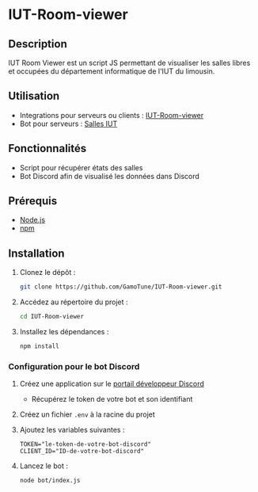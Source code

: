# IUT-Room-viewer
## Description
IUT Room Viewer est un script JS permettant de visualiser les salles libres et occupées du département informatique de l'IUT du limousin.

## Utilisation
- Integrations pour serveurs ou clients : [IUT-Room-viewer](https://discord.com/oauth2/authorize?client_id=1331626843257966613)
- Bot pour serveurs : [Salles IUT](https://discord.com/oauth2/authorize?client_id=1331626843257966613&permissions=2147485696&integration_type=0&scope=bot)

## Fonctionnalités
- Script pour récupérer états des salles
- Bot Discord afin de visualisé les données dans Discord

## Prérequis
- [Node.js](https://nodejs.org/en/)
- [npm](https://www.npmjs.com/)

## Installation
1. Clonez le dépôt :
    ```bash
    git clone https://github.com/GamoTune/IUT-Room-viewer.git
    ```
2. Accédez au répertoire du projet :
    ```bash
    cd IUT-Room-viewer
    ```
3. Installez les dépendances :
    ```bash
    npm install
    ```

### Configuration pour le bot Discord

1. Créez une application sur le [portail développeur Discord](https://discord.com/developers/applications)
    - Récupérez le token de votre bot et son identifiant

2. Créez un fichier `.env` à la racine du projet

3. Ajoutez les variables suivantes :
    ```env
    TOKEN="le-token-de-votre-bot-discord"
    CLIENT_ID="ID-de-votre-bot-discord"
    ```

4. Lancez le bot :
    ```bash
    node bot/index.js
    ```